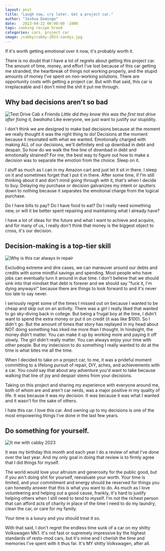 ```yaml
---
layout: post
title: "Laugh now, cry later. Get a project car."
author: "Joshua Domingo"
date:   2023-04-22 00:00:00 -1000
tags: cooking recipe bread  
categories: cars, project car
image: /cabby/cabby-2023-sandys.jpg
---
```

If it's worth getting emotional over it now, it's probably worth it.

There is no doubt that I have a lot of regrets about getting this project car. The amount of time, money, and effort I've lost because of this car getting me stranded, the heartbreak of things not working properly, and the stupid amounts of money I've spent on non-working solutions. There are opportunity costs with getting a project car. But with that said, this car is irreplaceable and I don't mind the shit it put me through.

## Why bad decisions aren't so bad
![Test Drive Cab x Friends](https://www.sudoyashi.com/assets/img/cabby/friends-x-cabby.jpg)
*Little did they know this was the first test drive after fixing it, bwahaha*
Like everyone, we just want to justify our stupidity.

I don't think we are designed to make bad decisions because at the moment we really thought it was the right thing to do! Decisions at the moment because it resonated with what we wanted. Emotionally charged with making ALL of our decisions, we'll definitely end up downbad in debt and despair. So how do we walk the fine line of downbad in debt and emotionally strained? For me, the best way to figure out how to make a decision was to separate the emotion from the choice. Sleep on it.

I stuff as much as I can in my Amazon cart and just let it sit in there. I sleep on it and sometimes forget that I put it in there. After some time, if I'm still thinking about it and don't mind going through with it, that's when I decide to buy. Delaying my purchase or decision galvanizes my intent or sputters down to nothing because it separates the emotional charge from the logical purchase.

Do I have bills to pay? Do I have food to eat? Do I really need something new, or will it be better spent repairing and maintaining what I already have?

I have a lot of ideas for the future and what I want to achieve and acquire, and for many of us, I really don't think that money is the biggest object to cross, it's our decision.

## Decision-making is a top-tier skill

![Why is this car always in repair](https://www.sudoyashi.com/assets/img/cabby-gallery-5.jpg)

Excluding extreme and dire cases, we can maneuver around our debts and credits with some mindful savings and spending. Most people who have jobs can eventually turn it around in due time. I don't believe that we should sink into that mindset that debt is forever and we should say "fuck it, I'm dying anyways!" because there are things to look forward to and it's never too late to say never.

I seriously regret some of the times I missed out on because I wanted to be cheap and skip out on an activity. There was a girl I really liked that wanted to go sky-diving back in college. But being a frugal boy at the time, I didn't want to spend the extra money or put it on credit (it was like $100). So I didn't go. But the amount of times that story has replayed in my head about NOT doing something has irked me more than I thought. In hindsight, the money didn't matter. You can make it up by working more and paying it off slowly. The girl didn't really matter. You can always enjoy your time with other people. But my indecision to do something I really wanted to do at the time is what bites me all the time.

When I decided to take on a project car, to me, it was a prideful moment committing to a lifelong pursuit of repair, DIY, aches, and achievements with a car. You could say that about any adventure you'd want to take because walking that line of joy and despair stems from your decisions.

Taking on this project and sharing my experience with everyone around me, both of whom are and aren't car nerds, was a major positive in my quality of life. It was because it was my decision. It was because it was what I wanted and it wasn't for the sake of others.

I hate this car. I love this car. And owning up to my decisions is one of the most empowering things I've done in the last few years.

## Do something for yourself.

![It me with cabby 2023](https://www.sudoyashi.com/assets/img/cabby/cabby-2023-checker.jpg)

It was my birthday this month and each year I do a review of what I've done over the last year. And my only goal in doing that review is to firmly agree that I did things for myself.

The world would love your altruism and generosity for the public good, but if you ain't doing shit for yourself, reevaluate your worth. Your time is limited, and your commitment and energy should be reserved for things you can honestly answer that this is what you want to do. As much as I love volunteering and helping out a good cause, frankly, it's hard to justify helping others when I still need to tend to myself. I'm not the richest person that can afford acts of charity in place of the time I need to do my laundry, clean the car, or care for my family.

Your time is a luxury and you should treat it so.

With that said, I don't regret the endless time sunk of a car on my shitty Volkswagen Mk1. It's not fast or supremely impressive by the highest standards of resto-mod cars, but it's mine and I cherish the time and memories I've spent with it thus far. It's MY shitty Volkswagen, after all.